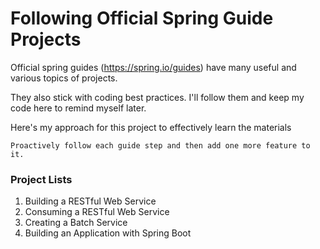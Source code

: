 # Following Official Spring Guide Projects

Official spring guides (https://spring.io/guides) have many useful and various topics of projects.

They also stick with coding best practices. I'll follow them and keep my code here to remind myself later.

Here's my approach for this project to effectively learn the materials
```
Proactively follow each guide step and then add one more feature to it.
```

### Project Lists

1. Building a RESTful Web Service
2. Consuming a RESTful Web Service
3. Creating a Batch Service
4. Building an Application with Spring Boot
